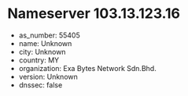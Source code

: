 # Nameserver 103.13.123.16

* as_number: 55405
* name: Unknown
* city: Unknown
* country: MY
* organization: Exa Bytes Network Sdn.Bhd.
* version: Unknown
* dnssec: false
